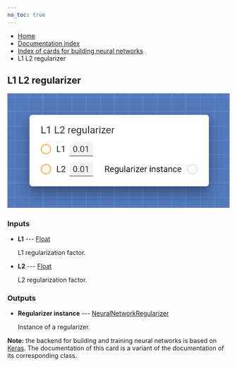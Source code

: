 ```yaml
---
no_toc: true
---
```


<ul class="breadcrumb">
    <li><a href="">Home</a></li>
    <li><a href="documentation">Documentation index</a></li>
    <li><a href="neural-network-cards/">Index of cards for building neural networks</a></li>
    <li>L1 L2 regularizer</li>
</ul>

## L1 L2 regularizer



!["L1 L2 regularizer" card](assets/img/neural-network-cards/regularizer_l1_l2.png)


### Inputs


* **L1** --- [Float](types/Float)

  L1 regularization factor.

* **L2** --- [Float](types/Float)

  L2 regularization factor.





### Outputs


* **Regularizer instance** --- [NeuralNetworkRegularizer](types/NeuralNetworkRegularizer)

  Instance of a regularizer.






**Note:** the backend for building and training neural networks is based on [Keras](https://keras.io/). The documentation of this card is a variant of the documentation of its corresponding class.